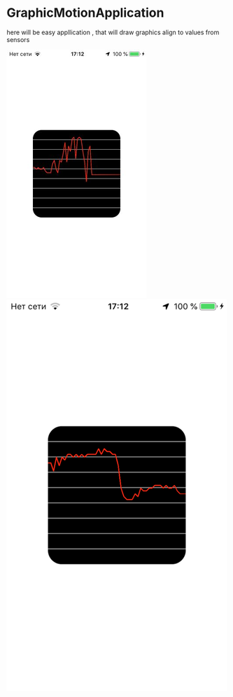 # GraphicMotionApplication
here will be easy appllication , that will draw graphics align to values from sensors


![alt text](https://github.com/Icar05/GraphicMotionApplication/blob/master/iOSDiaOne.jpg)    ![alt text](https://github.com/Icar05/GraphicMotionApplication/blob/master/IMG-0037.PNG)
